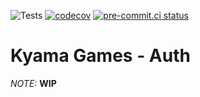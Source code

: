 ![Tests](https://github.com/kyamalabs/auth/actions/workflows/ci.yml/badge.svg)
[![codecov](https://codecov.io/gh/kyamalabs/auth/branch/main/graph/badge.svg?token=<TOKEN>)](https://codecov.io/gh/kyamalabs/auth)
[![pre-commit.ci status](https://results.pre-commit.ci/badge/github/kyamalabs/auth/main.svg)](https://results.pre-commit.ci/latest/github/kyamalabs/auth/main)

Kyama Games - Auth
=================

*NOTE:* **WIP**
